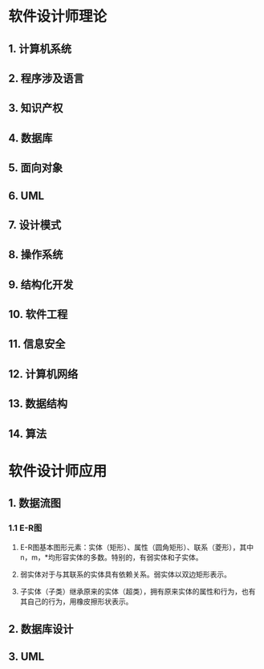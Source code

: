 # 软件设计师理论

## 1. 计算机系统



## 2. 程序涉及语言



## 3. 知识产权



## 4. 数据库



## 5. 面向对象



## 6. UML



## 7. 设计模式



## 8. 操作系统



## 9. 结构化开发



## 10. 软件工程



## 11. 信息安全



## 12. 计算机网络



## 13. 数据结构



## 14. 算法





# 软件设计师应用



## 1. 数据流图



### 1.1 E-R图 

1. E-R图基本图形元素：实体（矩形）、属性（圆角矩形）、联系（菱形），其中 n，m，\*均形容实体的多数。特别的，有弱实体和子实体。

2. 弱实体对于与其联系的实体具有依赖关系。弱实体以双边矩形表示。
3. 子实体（子类）继承原来的实体（超类），拥有原来实体的属性和行为，也有其自己的行为，用橡皮擦形状表示。



## 2. 数据库设计





## 3. UML

